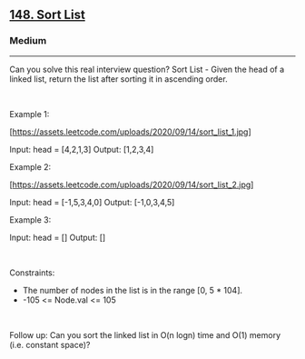 <h2><a href="https://leetcode.com/problems/sort-list/">148. Sort List</a></h2><h3>Medium</h3><hr>Can you solve this real interview question? Sort List - Given the head of a linked list, return the list after sorting it in ascending order.

 

Example 1:

[https://assets.leetcode.com/uploads/2020/09/14/sort_list_1.jpg]


Input: head = [4,2,1,3]
Output: [1,2,3,4]


Example 2:

[https://assets.leetcode.com/uploads/2020/09/14/sort_list_2.jpg]


Input: head = [-1,5,3,4,0]
Output: [-1,0,3,4,5]


Example 3:


Input: head = []
Output: []


 

Constraints:

 * The number of nodes in the list is in the range [0, 5 * 104].
 * -105 <= Node.val <= 105

 

Follow up: Can you sort the linked list in O(n logn) time and O(1) memory (i.e. constant space)?